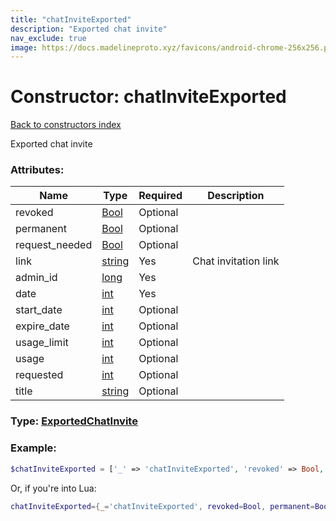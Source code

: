 ```yaml
---
title: "chatInviteExported"
description: "Exported chat invite"
nav_exclude: true
image: https://docs.madelineproto.xyz/favicons/android-chrome-256x256.png
---
```

# Constructor: chatInviteExported  
[Back to constructors index](index.md)



Exported chat invite

### Attributes:

| Name     |    Type       | Required | Description |
|----------|---------------|----------|-------------|
|revoked|[Bool](../types/Bool.md) | Optional|
|permanent|[Bool](../types/Bool.md) | Optional|
|request\_needed|[Bool](../types/Bool.md) | Optional|
|link|[string](../types/string.md) | Yes|Chat invitation link|
|admin\_id|[long](../types/long.md) | Yes|
|date|[int](../types/int.md) | Yes|
|start\_date|[int](../types/int.md) | Optional|
|expire\_date|[int](../types/int.md) | Optional|
|usage\_limit|[int](../types/int.md) | Optional|
|usage|[int](../types/int.md) | Optional|
|requested|[int](../types/int.md) | Optional|
|title|[string](../types/string.md) | Optional|



### Type: [ExportedChatInvite](../types/ExportedChatInvite.md)


### Example:

```php
$chatInviteExported = ['_' => 'chatInviteExported', 'revoked' => Bool, 'permanent' => Bool, 'request_needed' => Bool, 'link' => 'string', 'admin_id' => long, 'date' => int, 'start_date' => int, 'expire_date' => int, 'usage_limit' => int, 'usage' => int, 'requested' => int, 'title' => 'string'];
```  


Or, if you're into Lua:

```lua
chatInviteExported={_='chatInviteExported', revoked=Bool, permanent=Bool, request_needed=Bool, link='string', admin_id=long, date=int, start_date=int, expire_date=int, usage_limit=int, usage=int, requested=int, title='string'}

```


